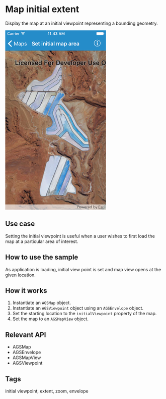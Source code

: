 # Map initial extent

Display the map at an initial viewpoint representing a bounding geometry.

![Image of set initial map extent](set-initial-map-extent.png)

## Use case

Setting the initial viewpoint is useful when a user wishes to first load the map at a particular area of interest.

## How to use the sample

As application is loading, initial view point is set and map view opens at the given location.

## How it works

1. Instantiate an `AGSMap` object.
2. Instantiate an `AGSViewpoint` object using an `AGSEnvelope` object.
3. Set the starting location to the `initialViewpoint` property of the map.
4. Set the map to an `AGSMapView` object.
 
## Relevant API

* AGSMap
* AGSEnvelope
* AGSMapView
* AGSViewpoint

## Tags

initial viewpoint, extent, zoom, envelope
